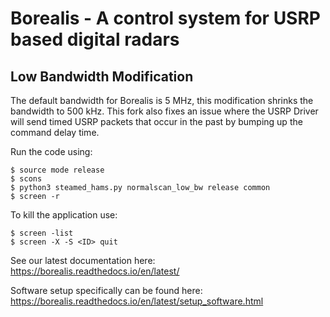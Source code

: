 Borealis - A control system for USRP based digital radars
=========================================================

## Low Bandwidth Modification
The default bandwidth for Borealis is 5 MHz, this modification shrinks the bandwidth to 500 kHz. This fork also fixes an issue where the USRP Driver will send timed USRP packets that occur in the past by bumping up the command delay time.

Run the code using:
```
$ source mode release
$ scons
$ python3 steamed_hams.py normalscan_low_bw release common
$ screen -r
```

To kill the application use:
```
$ screen -list
$ screen -X -S <ID> quit
```

See our latest documentation here: https://borealis.readthedocs.io/en/latest/ 

Software setup specifically can be found here: https://borealis.readthedocs.io/en/latest/setup_software.html
